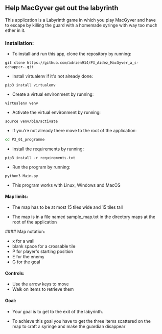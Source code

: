 ## Help MacGyver get out the labyrinth

This application is a Labyrinth game in which you play MacGyver and have to escape by killing the guard with a homemade syringe with way too much ether in it.

### Installation:

- To install and run this app, clone the repository by running:
```
git clone https://github.com/adrien914/P3_Aidez_MacGyver_a_s-echapper-.git
```
    
- Install virtualenv if it's not already done:
```
pip3 install virtualenv
```
- Create a virtual environment by running:
```
virtualenv venv
```
- Activate the virtual environment by running:
```
source venv/bin/activate
```
- If you're not already there move to the root of the application:
```bash
cd P3_01_programme
``` 
- Install the requirements by running:
```
pip3 install -r requirements.txt
```
- Run the program by running:
```
python3 Main.py
```
- This program works with Linux, Windows and MacOS

#### Map limits:

- The map has to be at most 15 tiles wide and 15 tiles tall

- The map is in a file named sample_map.txt in the directory maps at 
the root of the application

#### Map notation:
        
- x for a wall
- blank space for a crossable tile
- P for player's starting position
- E for the enemy
- G for the goal
   
#### Controls:

- Use the arrow keys to move
- Walk on items to retrieve them

#### Goal:

- Your goal is to get to the exit of the labyrinth.
     
- To achieve this goal you have to get the three items scattered on the 
map to craft a syringe and make the guardian disappear
